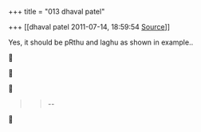 +++
title = "013 dhaval patel"

+++
[[dhaval patel	2011-07-14, 18:59:54 [Source](https://groups.google.com/g/samskrita/c/vyK6t3kYMRw)]]



Yes, it should be pRthu and laghu as shown in example..  
  







> 
> > --  
> > 



